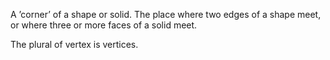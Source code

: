 A ’corner’ of a shape or solid. The place where two edges of a shape
meet, or where three or more faces of a solid meet.

The plural of vertex is vertices.
